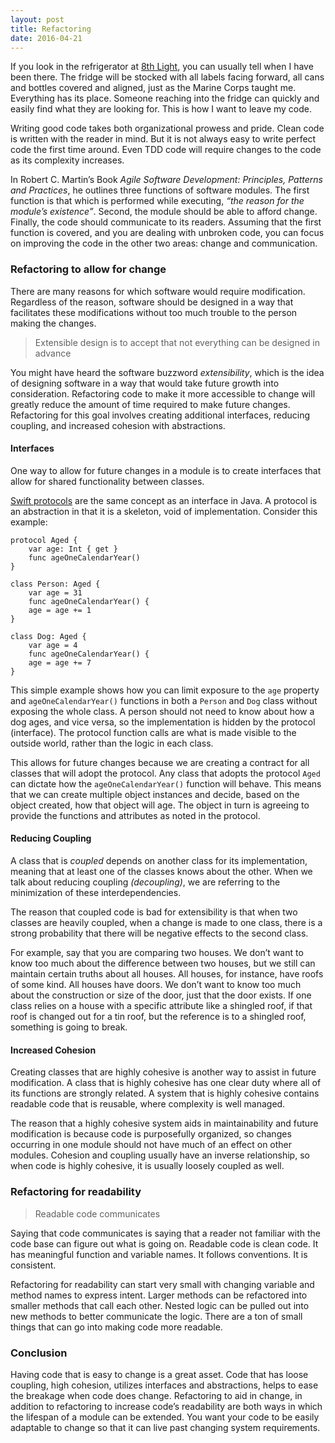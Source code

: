```yaml
---
layout: post
title: Refactoring
date: 2016-04-21
---
```


If you look in the refrigerator at [8th Light](www.8thlight.com), you can usually tell when I have been there. The fridge will be stocked with all labels facing forward, all cans and bottles covered and aligned, just as the Marine Corps taught me. Everything has its place. Someone reaching into the fridge can quickly and easily find what they are looking for. This is how I want to leave my code. 

Writing good code takes both organizational prowess and pride. Clean code is written with the reader in mind. But it is not always easy to write perfect code the first time around. Even TDD code will require changes to the code as its complexity increases. 

In Robert C. Martin’s Book *Agile Software Development: Principles, Patterns and Practices*, he outlines three functions of software modules. The first function is that which is performed while executing, *“the reason for the module’s existence”*. Second, the module should be able to afford change. Finally, the code should communicate to its readers. Assuming that the first function is covered, and you are dealing with unbroken code, you can focus on improving the code in the other two areas: change and communication. 

### Refactoring to allow for change

There are many reasons for which software would require modification. Regardless of the reason, software should be designed in a way that facilitates these modifications without too much trouble to the person making the changes. 

> Extensible design is to accept that not everything can be designed in advance

You might have heard the software buzzword *extensibility*, which is the idea of designing software in a way that would take future growth into consideration. Refactoring code to make it more accessible to change will greatly reduce the amount of time required to make future changes. Refactoring for this goal involves creating additional interfaces, reducing coupling, and increased cohesion with abstractions. 

#### Interfaces

One way to allow for future changes in a module is to create interfaces that allow for shared functionality between classes. 

[Swift protocols](https://developer.apple.com/library/ios/documentation/Swift/Conceptual/Swift_Programming_Language/Protocols.html) are the same concept as an interface in Java. A protocol is an abstraction in that it is a skeleton, void of implementation. Consider this example:

```
protocol Aged {
    var age: Int { get }
    func ageOneCalendarYear()
}

class Person: Aged {
    var age = 31
    func ageOneCalendarYear() { 
    age = age += 1
}

class Dog: Aged {
    var age = 4
    func ageOneCalendarYear() { 
    age = age += 7
}
```

This simple example shows how you can limit exposure to the `age` property and `ageOneCalendarYear()` functions in both a `Person` and `Dog` class without exposing the whole class. A person should not need to know about how a dog ages, and vice versa, so the implementation is hidden by the protocol (interface). The protocol function calls are what is made visible to the outside world, rather than the logic in each class. 

This allows for future changes because we are creating a contract for all classes that will adopt the protocol. Any class that adopts the protocol `Aged` can dictate how the `ageOneCalendarYear()` function will behave. This means that we can create multiple object instances and decide, based on the object created, how that object will age. The object in turn is agreeing to provide the functions and attributes as noted in the protocol. 
 
#### Reducing Coupling

A class that is *coupled* depends on another class for its implementation, meaning that at least one of the classes knows about the other. When we talk about reducing coupling *(decoupling)*, we are referring to the minimization of these interdependencies. 

The reason that coupled code is bad for extensibility is that when two classes are heavily coupled, when a change is made to one class, there is a strong probability that there will be negative effects to the second class. 

For example, say that you are comparing two houses. We don’t want to know too much about the difference between two houses, but we still can maintain certain truths about all houses. All houses, for instance, have roofs of some kind. All houses have doors. We don’t want to know too much about the construction or size of the door, just that the door exists. If one class relies on a house with a specific attribute like a shingled roof, if that roof is changed out for a tin roof, but the reference is to a shingled roof, something is going to break. 

#### Increased Cohesion

Creating classes that are highly cohesive is another way to assist in future modification. A class that is highly cohesive has one clear duty where all of its functions are strongly related. A system that is highly cohesive contains readable code that is reusable, where complexity is well managed. 

The reason that a highly cohesive system aids in maintainability and future modification is because code is purposefully organized, so changes occurring in one module should not have much of an effect on other modules. Cohesion and coupling usually have an inverse relationship, so when code is highly cohesive, it is usually loosely coupled as well. 

### Refactoring for readability

> Readable code communicates

Saying that code communicates is saying that a reader not familiar with the code base can figure out what is going on. Readable code is clean code. It has meaningful function and variable names. It follows conventions. It is consistent. 

Refactoring for readability can start very small with changing variable and method names to express intent. Larger methods can be refactored into smaller methods that call each other. Nested logic can be pulled out into new methods to better communicate the logic. There are a ton of small things that can go into making code more readable. 

### Conclusion

Having code that is easy to change is a great asset. Code that has loose coupling, high cohesion, utilizes interfaces and abstractions, helps to ease the breakage when code does change. Refactoring to aid in change, in addition to refactoring to increase code’s readability are both ways in which the lifespan of a module can be extended. You want your code to be easily adaptable to change so that it can live past changing system requirements. 
